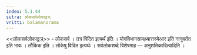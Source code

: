 ```yaml
---
index: 5.1.44
sutra: लोकसर्वलोकाट्ठञ्
vritti: balamanorama
---
```


<<लोकसर्वलोकाट्ठञ्>> - लोकसर्व । तत्र विदित इत्यर्थं इति । योगविभागसामथ्र्यात्तस्येआर इति नानुवर्तत इति भावः । लौकिक इति । लोकेषु विदित इत्यर्थः । सर्वलोकशब्दे विशेषमाह — अनुशतिकादित्वादिति । 